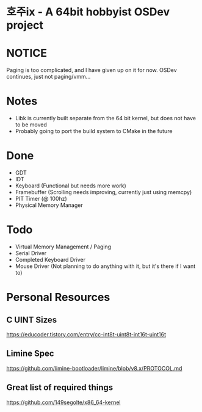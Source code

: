 # 호주ix - A 64bit hobbyist OSDev project

# NOTICE
Paging is too complicated, and I have given up on it for now. OSDev continues, just not paging/vmm...

# Notes
- Libk is currently built separate from the 64 bit kernel, but does not have to be moved
- Probably going to port the build system to CMake in the future

# Done
- GDT
- IDT
- Keyboard (Functional but needs more work)
- Framebuffer (Scrolling needs improving, currently just using memcpy)
- PIT Timer (@ 100hz)
- Physical Memory Manager

# Todo
- Virtual Memory Management / Paging
- Serial Driver
- Completed Keyboard Driver
- Mouse Driver (Not planning to do anything with it, but it's there if I want to)

# Personal Resources
## C UINT Sizes
https://educoder.tistory.com/entry/cc-int8t-uint8t-int16t-uint16t

## Limine Spec
https://github.com/limine-bootloader/limine/blob/v8.x/PROTOCOL.md

## Great list of required things
https://github.com/149segolte/x86_64-kernel

